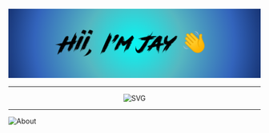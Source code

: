![Hello](/hello.png)

---
<p align="center">
<picture>
  <source media="(prefers-color-scheme: dark)" srcset="https://readme-typing-svg.demolab.com/?lines=I+am+a+Student!;I+am+a+Coder!;I+am+a+Developer!;I+am+a+Contributor!&font=Fira%20Code&color=02fa02&center=true&width=380&height=50&duration=4000&pause=1000" />
  <img src="https://readme-typing-svg.demolab.com/?lines=I+am+a+Student!;I+am+a+Coder!;I+am+a+Developer!;I+am+a+Contributor!&font=Fira%20Code&color=0286fa&center=true&width=380&height=50&duration=4000&pause=1000" alt="SVG">
</picture>
</p>

----
![About](about.jpeg)
<!--
**JayPatil9/JayPatil9** is a ✨ _special_ ✨ repository because its `README.md` (this file) appears on your GitHub profile.

Here are some ideas to get you started:

- 🔭 I’m currently working on ...
- 🌱 I’m currently learning ...
- 👯 I’m looking to collaborate on ...
- 🤔 I’m looking for help with ...
- 💬 Ask me about ...
- 📫 How to reach me: ...
- 😄 Pronouns: ...
- ⚡ Fun fact: ...
-->
